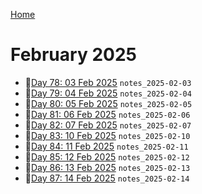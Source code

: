 [Home](../../main.md)

# February 2025



- 📝[Day 78: 03 Feb 2025](./02/notes_2025-02-03.md) `notes_2025-02-03`
- 📝[Day 79: 04 Feb 2025](./02/notes_2025-02-04.md) `notes_2025-02-04`
- 📝[Day 80: 05 Feb 2025](./02/notes_2025-02-05.md) `notes_2025-02-05`
- 📝[Day 81: 06 Feb 2025](./02/notes_2025-02-06.md) `notes_2025-02-06`
- 📝[Day 82: 07 Feb 2025](./02/notes_2025-02-07.md) `notes_2025-02-07`
- 📝[Day 83: 10 Feb 2025](./02/notes_2025-02-10.md) `notes_2025-02-10`
- 📝[Day 84: 11 Feb 2025](./02/notes_2025-02-11.md) `notes_2025-02-11`
- 📝[Day 85: 12 Feb 2025](./02/notes_2025-02-12.md) `notes_2025-02-12`
- 📝[Day 86: 13 Feb 2025](./02/notes_2025-02-13.md) `notes_2025-02-13`
- 📝[Day 87: 14 Feb 2025](./02/notes_2025-02-14.md) `notes_2025-02-14`
